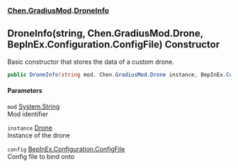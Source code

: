 
### [Chen.GradiusMod](./Chen-GradiusMod 'Chen.GradiusMod').[DroneInfo](./Chen-GradiusMod-DroneInfo 'Chen.GradiusMod.DroneInfo')

## DroneInfo(string, Chen.GradiusMod.Drone, BepInEx.Configuration.ConfigFile) Constructor
Basic constructor that stores the data of a custom drone.  
```csharp
public DroneInfo(string mod, Chen.GradiusMod.Drone instance, BepInEx.Configuration.ConfigFile config);
```

#### Parameters
<a name='Chen-GradiusMod-DroneInfo-DroneInfo(string_Chen-GradiusMod-Drone_BepInEx-Configuration-ConfigFile)-mod'></a>
`mod` [System.String](https://docs.microsoft.com/en-us/dotnet/api/System.String 'System.String')  
Mod identifier  
  
<a name='Chen-GradiusMod-DroneInfo-DroneInfo(string_Chen-GradiusMod-Drone_BepInEx-Configuration-ConfigFile)-instance'></a>
`instance` [Drone](./Chen-GradiusMod-Drone 'Chen.GradiusMod.Drone')  
Instance of the drone  
  
<a name='Chen-GradiusMod-DroneInfo-DroneInfo(string_Chen-GradiusMod-Drone_BepInEx-Configuration-ConfigFile)-config'></a>
`config` [BepInEx.Configuration.ConfigFile](https://docs.microsoft.com/en-us/dotnet/api/BepInEx.Configuration.ConfigFile 'BepInEx.Configuration.ConfigFile')  
Config file to bind onto  
  
